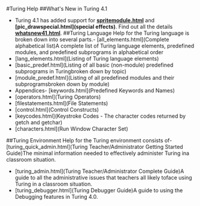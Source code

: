 #Turing Help
##What's New in Turing 4.1
- Turing 4.1 has added support for **[spritemodule.html](sprites)** and **[pic_drawspecial.html](special effects)**.  Find out all the details **[whatsnew41.html](here)**.
##Turing Language
Help for the Turing language is broken down into several parts.- [all_elements.html](Complete alphabetical list)A complete list of Turing language elements,  predefined modules, and predefined subprograms in alphabetical order
- [lang_elements.html](Listing of Turing language elements)
- [basic_predef.html](Listing of all basic (non-module) predefined subprograms in Turingbroken down by topic)
- [module_predef.html](Listing of all predefined modules and their subprogramsbroken down by module)
- Appendices- [keywords.html](Predefined Keywords and Names)
- [operators.html](Turing Operators)
- [filestatements.html](File Statements)
- [control.html](Control Constructs)
- [keycodes.html](Keystroke Codes - The character codes returned by getch and getchar)
- [characters.html](Run Window Character Set)



##Turing Environment
Help for the Turing environment consists of- [turing_quick_admin.html](Turing Teacher/Administrator Getting Started Guide)The minimal information needed to effectively administer Turing ina classroom situation.
- [turing_admin.html](Turing Teacher/Administrator Complete Guide)A guide to all the administrative issues that teachers all likely toface using Turing in a classroom situation.
- [turing_debugger.html](Turing Debugger Guide)A guide to using the Debugging features in Turing 4.0.
